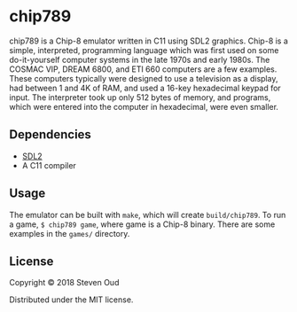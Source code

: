 # chip789
chip789 is a Chip-8 emulator written in C11 using SDL2 graphics. Chip-8 is a
simple, interpreted, programming language which was first used on some
do-it-yourself computer systems in the late 1970s and early 1980s. The COSMAC
VIP, DREAM 6800, and ETI 660 computers are a few examples. These computers
typically were designed to use a television as a display, had between 1 and 4K
of RAM, and used a 16-key hexadecimal keypad for input. The interpreter took
up only 512 bytes of memory, and programs, which were entered into the computer
in hexadecimal, were even smaller.


## Dependencies
* [SDL2](https://www.libsdl.org/)
* A C11 compiler

## Usage
The emulator can be built with `make`, which will create `build/chip789`.
To run a game, `$ chip789 game`, where game is a Chip-8 binary. There are some
examples in the `games/` directory.

## License
Copyright © 2018 Steven Oud

Distributed under the MIT license.
